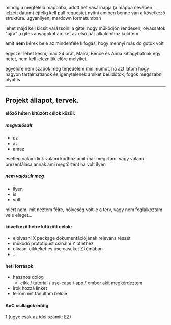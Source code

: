 mindig a megfelelő mappába, adott hét vasárnapja 
(a mappa nevében jelzett dátum)
éjfélig kell pull requestet nyitni amiben benne van a következő struktúra.
ugyanilyen, mardown formátumban

lehet majd kell kicsit varázsolni a gittel hogy működjön rendesen, 
olvassátok "újra" a gites anyagokat amiket az első pár alkalomhoz küldtem

amit **nem** kérek bele az mindenféle kifogás, 
hogy mennyi más dolgotok volt

egyszer lehet késni, max 24 órát, Marci, Bence és Anna kihagyhatnak egy hetet, 
nem kell jelezniük előre melyiket

egyelőre nem szabok meg terjedelem minimumot, ha azt látom hogy nagyon 
tartalmatlanok és igénytelenek amiket beüldötök, fogok megszabni olyat is

----
## Projekt állapot, tervek.

#### előző héten kitúzött célok közül:

##### megvalósult
- ez
- az
- amaz

esetleg valami link valami kódhoz amit már megírtam, 
vagy valami prezentálása annak ami megtörtént ha volt ilyen

##### nem valósult meg
- ilyen
- is
- volt

miért nem, mit néztem félre, hólyeség volt-e a terv, 
vagy nem foglalkoztam vele eleget...

#### következő hétre kitűzött célok:

- elolvasni X package dokumentációjának releváns részét
- működő prototípust csinálni Y ötlethez
- olvasni cikkeket és use caseket Z témában
- ...

#### heti források

- hasznos dolog 
  - cikk / tutorial / use-case / app / ember akit megkérdeztem
- írok hozzá linket
- leírom mit tanultam belőle

#### AoC csillagok eddig

1 (ugye csak az idei számít: [EZ](https://adventofcode.com/))